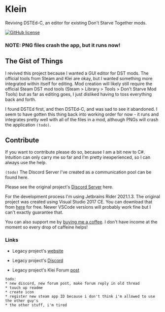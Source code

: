 
# Klein
Reviving DSTEd-C, an editor for existing Don't Starve Together mods.

[![GitHub license](https://img.shields.io/github/license/haise0/Klein-DST?color=teal&style=for-the-badge)](https://github.com/haise0/Klein-DST/blob/master/LICENSE)

### NOTE: PNG files crash the app, but it runs now!

## The Gist of Things
I revived this project because I wanted a GUI editor for DST mods. The official tools from Steam and Klei are okay, but I wanted something more integrated within itself for editing. Mod creation will likely still require the official Steam DST mod tools (Steam > Library > Tools > Don't Starve Mod Tools) but as far as editing goes, I just disliked having to toss everything back and forth. 

I found DSTEd first, and then DSTEd-C, and was sad to see it abandoned. I seem to have gotten this thing back into working order for now - it runs and integrates pretty well with all of the files in a mod, although PNGs will crash the application `(todo)`.

## Contribute
If you want to contribute please do so, because I am a bit new to C#. Intuition can only carry me so far and I'm pretty inexperienced, so I can always use the help.

`(todo)` The Discord Server I've created as a communication pool can be found here.

Please see the original project's [Discord Server](https://discord.gg/7MgGxkB) here.

For the development process I'm using Jetbrains Rider 2021.1.3. The original project was created using Visual Studio 2017 CE. You can download that from [here](https://visualstudio.microsoft.com/en/downloads/) for free. Newer VSCode versions will probably work fine but I can't exactly guarantee that.

You can also support me by [buying me a coffee](https://www.buymeacoffee.com/haise0). I don't have income at the moment so every drop of caffeine helps!


### Links

* Legacy project's [website](https://www.DSTEd.org/)

* Legacy project's [Discord](https://discord.gg/7MgGxkB)

* Legacy project's Klei Forum [post](https://forums.kleientertainment.com/forums/topic/78739-dsted-the-ide-for-dont-starve-together/)

```
todo:
* new discord, new forum post, make forum reply in old thread
* touch up readme
* create icon
* register new steam app ID because i don't think i'm allowed to use the other guy's
* the other stuff, i'm tired
```
